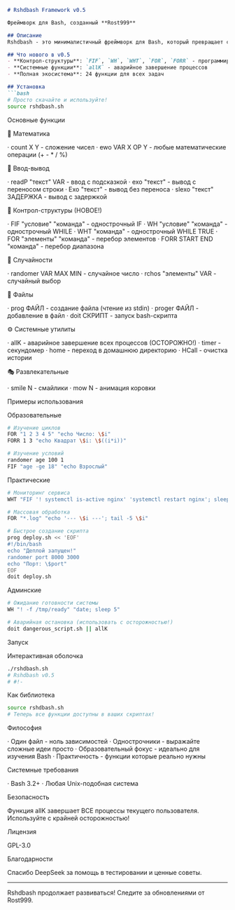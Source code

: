 ```markdown
# Rshdbash Framework v0.5

Фреймворк для Bash, созданный **Rost999**

## Описание
Rshdbash - это минималистичный фреймворк для Bash, который превращает сложные конструкции в простые однострочники. Весь фреймворк в одном файле - портативный, понятный, готовый к использованию.

## Что нового в v0.5
- **Контрол-структуры**: `FIF`, `WH`, `WHT`, `FOR`, `FORR` - программируйте на Bash как на современных языках!
- **Системные функции**: `allK` - аварийное завершение процессов
- **Полная экосистема**: 24 функции для всех задач

## Установка
```bash
# Просто скачайте и используйте!
source rshdbash.sh
```

Основные функции

🧮 Математика

· count X Y - сложение чисел
· ewo VAR X OP Y - любые математические операции (+ - * / %)

📝 Ввод-вывод

· readP "текст" VAR - ввод с подсказкой
· exo "текст" - вывод с переносом строки
· Exo "текст" - вывод без переноса
· slexo "текст" ЗАДЕРЖКА - вывод с задержкой

🔄 Контрол-структуры (НОВОЕ!)

· FIF "условие" "команда" - однострочный IF
· WH "условие" "команда" - однострочный WHILE
· WHT "команда" - однострочный WHILE TRUE
· FOR "элементы" "команда" - перебор элементов
· FORR START END "команда" - перебор диапазона

🎲 Случайности

· randomer VAR MAX MIN - случайное число
· rchos "элементы" VAR - случайный выбор

📁 Файлы

· prog ФАЙЛ - создание файла (чтение из stdin)
· proger ФАЙЛ - добавление в файл
· doit СКРИПТ - запуск bash-скрипта

⚙️ Системные утилиты

· allK - аварийное завершение всех процессов (ОСТОРОЖНО!)
· timer - секундомер
· home - переход в домашнюю директорию
· HCall - очистка истории

🎭 Развлекательные

· smile N - смайлики
· mow N - анимация коровки

Примеры использования

Образовательные

```bash
# Изучение циклов
FOR "1 2 3 4 5" "echo Число: \$i"
FORR 1 3 "echo Квадрат \$i: \$((i*i))"

# Изучение условий
randomer age 100 1
FIF "age -ge 18" "echo Взрослый"
```

Практические

```bash
# Мониторинг сервиса
WHT "FIF '! systemctl is-active nginx' 'systemctl restart nginx'; sleep 30"

# Массовая обработка
FOR "*.log" "echo '--- \$i ---'; tail -5 \$i"

# Быстрое создание скрипта
prog deploy.sh << 'EOF'
#!/bin/bash
echo "Деплой запущен!"
randomer port 8000 3000
echo "Порт: \$port"
EOF
doit deploy.sh
```

Админские

```bash
# Ожидание готовности системы
WH "! -f /tmp/ready" "date; sleep 5"

# Аварийная остановка (использовать с осторожностью!)
doit dangerous_script.sh || allK
```

Запуск

Интерактивная оболочка

```bash
./rshdbash.sh
# Rshdbash v0.5
# #!- 
```

Как библиотека

```bash
source rshdbash.sh
# Теперь все функции доступны в ваших скриптах!
```

Философия

· Один файл - ноль зависимостей
· Однострочники - выражайте сложные идеи просто
· Образовательный фокус - идеально для изучения Bash
· Практичность - функции которые реально нужны

Системные требования

· Bash 3.2+
· Любая Unix-подобная система

Безопасность

Функция allK завершает ВСЕ процессы текущего пользователя. Используйте с крайней осторожностью!

Лицензия

GPL-3.0

Благодарности

Спасибо DeepSeek за помощь в тестировании и ценные советы.

---

Rshdbash продолжает развиваться! Следите за обновлениями от Rost999.

```
